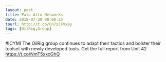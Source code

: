 ```yaml
---
layout: post
title: Palo Alto Networks
date: 2018-07-29 00:00:25
tourl: http://t.co/Cn7zCFVx8y
tags: [OilRig,Group]
---
```

#ICYMI The OilRig group continues to adapt their tactics and bolster their toolset with newly developed tools. Get the full report from Unit 42 https://t.co/NmT5xxcGhQ